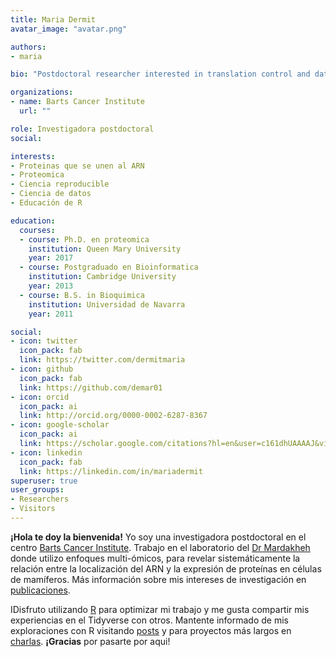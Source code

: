 ```yaml
---
title: Maria Dermit
avatar_image: "avatar.png"

authors:
- maria

bio: "Postdoctoral researcher interested in translation control and data science for biomedical research."

organizations:
- name: Barts Cancer Institute
  url: ""

role: Investigadora postdoctoral
social:

interests:
- Proteinas que se unen al ARN
- Proteomica
- Ciencia reproducible
- Ciencia de datos
- Educación de R

education:
  courses:
  - course: Ph.D. en proteomica
    institution: Queen Mary University
    year: 2017
  - course: Postgraduado en Bioinformatica
    institution: Cambridge University
    year: 2013
  - course: B.S. in Bioquimica
    institution: Universidad de Navarra
    year: 2011

social:
- icon: twitter
  icon_pack: fab
  link: https://twitter.com/dermitmaria
- icon: github
  icon_pack: fab
  link: https://github.com/demar01
- icon: orcid
  icon_pack: ai
  link: http://orcid.org/0000-0002-6287-8367
- icon: google-scholar
  icon_pack: ai
  link: https://scholar.google.com/citations?hl=en&user=c161dhUAAAAJ&view_op=list_works&sortby=pubdate
- icon: linkedin
  icon_pack: fab
  link: https://linkedin.com/in/mariadermit
superuser: true
user_groups:
- Researchers
- Visitors
---
```


**¡Hola te doy la bienvenida!** Yo soy una investigadora postdoctoral en el centro [Barts Cancer Institute](https://www.bartscancer.london/). Trabajo en el laboratorio del [ Dr Mardakheh ](http://www.mardakhehlab.info/) donde utilizo enfoques multi-ómicos, para revelar sistemáticamente la relación entre la localización del ARN y la expresión de proteínas en células de mamíferos. Más información sobre mis intereses de investigación en [publicaciones](publicaciones).

IDisfruto utilizando [R](https://www.r-project.org/about.html) para optimizar mi trabajo y me gusta compartir mis experiencias en el Tidyverse con otros. Mantente informado de mis exploraciones  con R visitando [posts](post) y para proyectos más largos en [charlas](charlas). **¡Gracias** por pasarte por aqui!
